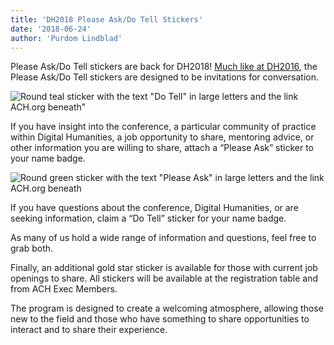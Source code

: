 ```yaml
---
title: 'DH2018 Please Ask/Do Tell Stickers'
date: '2018-06-24'
author: 'Purdom Lindblad'
---
```

Please Ask/Do Tell stickers are back for DH2018! [Much like at DH2016](http://ach.org/2016/07/11/please-ask-do-tell-at-dh2016/), the Please Ask/Do Tell stickers are designed to be invitations for conversation.

![Round teal sticker with the text "Do Tell" in large letters and the link ACH.org beneath"](do-tell-sticker.png)

If you have insight into the conference, a particular community of practice within Digital Humanities, a job opportunity to share, mentoring advice, or other information you are willing to share, attach a “Please Ask” sticker to your name badge.

![Round green sticker with the text "Please Ask" in large letters and the link ACH.org beneath](do-ask-sticker.png)

If you have questions about the conference, Digital Humanities, or are seeking information, claim a “Do Tell” sticker for your name badge.

As many of us hold a wide range of information and questions, feel free to grab both.

Finally, an additional gold star sticker is available for those with current job openings to share. All stickers will be available at the registration table and from ACH Exec Members.

The program is designed to create a welcoming atmosphere, allowing those new to the field and those who have something to share opportunities to interact and to share their experience.
